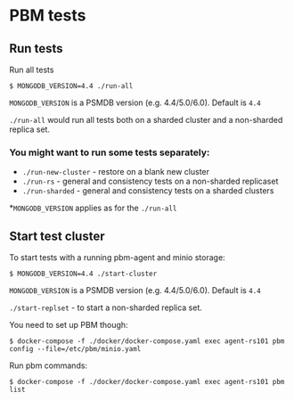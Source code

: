 # PBM tests

## Run tests
Run all tests
```
$ MONGODB_VERSION=4.4 ./run-all
```
`MONGODB_VERSION` is a PSMDB version (e.g. 4.4/5.0/6.0). Default is `4.4`

`./run-all` would run all tests both on a sharded cluster and a non-sharded replica set.

### You might want to run some tests separately:

* `./run-new-cluster` - restore on a blank new cluster
* `./run-rs` - general and consistency tests on a non-sharded replicaset
* `./run-sharded` - general and consistency tests on a sharded clusters

*`MONGODB_VERSION` applies as for the `./run-all`

## Start test cluster
To start tests with a running pbm-agent and minio storage:
```
$ MONGODB_VERSION=4.4 ./start-cluster
```
`MONGODB_VERSION` is a PSMDB version (e.g. 4.4/5.0/6.0). Default is `4.4`

`./start-replset` - to start a non-sharded replica set.

You need to set up PBM though:
```
$ docker-compose -f ./docker/docker-compose.yaml exec agent-rs101 pbm config --file=/etc/pbm/minio.yaml
```
Run pbm commands:
```
$ docker-compose -f ./docker/docker-compose.yaml exec agent-rs101 pbm list
```
